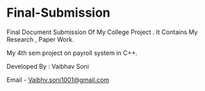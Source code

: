 # Final-Submission
Final Document Submission Of My College Project . It Contains My Research , Paper Work. 

My 4th sem project on payroll system in C++.

Developed By : Vaibhav Soni

Email - Vaibhv.soni1001@gmail.com



